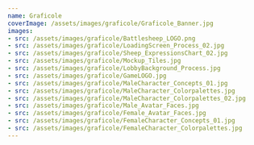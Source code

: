 ```yaml
---
name: Graficole
coverImage: /assets/images/graficole/Graficole_Banner.jpg
images:
- src: /assets/images/graficole/Battlesheep_LOGO.png
- src: /assets/images/graficole/LoadingScreen_Process_02.jpg
- src: /assets/images/graficole/Sheep_ExpressionsChart_02.jpg
- src: /assets/images/graficole/Mockup_Tiles.jpg
- src: /assets/images/graficole/LobbyBackground_Process.jpg
- src: /assets/images/graficole/GameLOGO.jpg
- src: /assets/images/graficole/MaleCharacter_Concepts_01.jpg
- src: /assets/images/graficole/MaleCharacter_Colorpalettes.jpg
- src: /assets/images/graficole/MaleCharacter_Colorpalettes_02.jpg
- src: /assets/images/graficole/Male_Avatar_Faces.jpg
- src: /assets/images/graficole/Female_Avatar_Faces.jpg
- src: /assets/images/graficole/FemaleCharacter_Concepts_01.jpg
- src: /assets/images/graficole/FemaleCharacter_Colorpalettes.jpg
---
```

